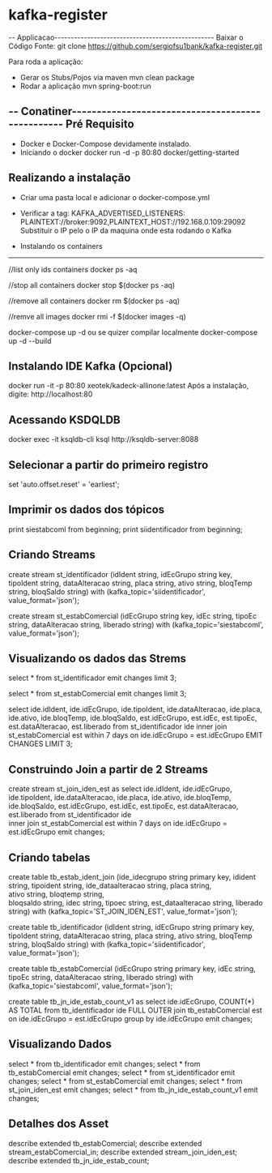 # kafka-register

-- Applicacao-------------------------------------------------
Baixar o Código Fonte:
git clone https://github.com/sergiofsu1bank/kafka-register.git

Para roda a aplicação:
- Gerar os Stubs/Pojos via maven
mvn clean package
- Rodar a aplicação
mvn spring-boot:run


-- Conatiner-------------------------------------------------
Pré Requisito
----------------------------
- Docker e Docker-Compose devidamente instalado.
- Iniciando o docker
  docker run -d -p 80:80 docker/getting-started


Realizando a instalação
---------------------------
- Criar uma pasta local e adicionar o docker-compose.yml
- Verificar a tag:
  KAFKA_ADVERTISED_LISTENERS: PLAINTEXT://broker:9092,PLAINTEXT_HOST://192.168.0.109:29092
  Substituir o IP pelo o IP da maquina onde esta rodando o Kafka

- Instalando os containers
-------------------------- 
//list only ids containers
docker ps -aq

//stop all containers
docker stop $(docker ps -aq)

//remove all containers
docker rm $(docker ps -aq)

//remve all images
docker rmi -f $(docker images -q)

docker-compose up -d ou se quizer compilar localmente
docker-compose up -d --build

Instalando IDE Kafka (Opcional)
--------------------
docker run -it -p 80:80 xeotek/kadeck-allinone:latest
Após a instalação, digite: http://localhost:80	

Acessando KSDQLDB
-----------------
docker exec -it ksqldb-cli ksql http://ksqldb-server:8088 

Selecionar a partir do primeiro registro
----------------------------------------
set 'auto.offset.reset' = 'earliest';

Imprimir os dados dos tópicos
-----------------------------
print siestabcoml from beginning;
print siidentificador from beginning;

Criando Streams
---------------
create stream st_identificador
	(idIdent string, idEcGrupo string key, tipoIdent string, dataAlteracao string, placa string, ativo string, bloqTemp string, bloqSaldo string)
with (kafka_topic='siidentificador', 
      value_format='json');
	  
create stream st_estabComercial
	(idEcGrupo string key, idEc string, tipoEc string, dataAlteracao string, liberado string)
with (kafka_topic='siestabcoml', 
      value_format='json');

Visualizando os dados das Strems
--------------------------------
select *
from st_identificador
emit changes limit 3;

select *
from st_estabComercial
emit changes limit 3;

select 	ide.idIdent, 
		ide.idEcGrupo, 
		ide.tipoIdent, 
		ide.dataAlteracao, 
		ide.placa, 
		ide.ativo, 
		ide.bloqTemp, 
		ide.bloqSaldo,
		est.idEcGrupo, 
		est.idEc, 
		est.tipoEc, 
		est.dataAlteracao, 
		est.liberado
from st_identificador ide inner join st_estabComercial est
     within 7 days
	 on ide.idEcGrupo = est.idEcGrupo
	 EMIT CHANGES
	 LIMIT 3;

Construindo Join a partir de 2 Streams
--------------------------------------				
create stream st_join_iden_est as 
select 	ide.idIdent, 
		ide.idEcGrupo, 
		ide.tipoIdent, 
		ide.dataAlteracao, 
		ide.placa, 
		ide.ativo, 
		ide.bloqTemp, 
		ide.bloqSaldo,
		est.idEcGrupo, 
		est.idEc, 
		est.tipoEc, 
		est.dataAlteracao, 
		est.liberado
from st_identificador ide				
	 inner join st_estabComercial est
     within 7 days
	 on ide.idEcGrupo = est.idEcGrupo
emit changes;


Criando tabelas
---------------
create table tb_estab_ident_join
  (ide_idecgrupo string primary key,
   idident string,
   tipoident string,
   ide_dataalteracao string,
   placa string,  
   ativo string, 
   bloqtemp string,  
   bloqsaldo string,
   idec string,
   tipoec string,
   est_dataalteracao string,
   liberado string)	
with (kafka_topic='ST_JOIN_IDEN_EST', 
      value_format='json');

create table tb_identificador
	(idIdent string, idEcGrupo string primary key, tipoIdent string, dataAlteracao string, placa string, ativo string, bloqTemp string, bloqSaldo string)
with (kafka_topic='siidentificador', 
      value_format='json');
	  
create table tb_estabComercial
	(idEcGrupo string primary key, idEc string, tipoEc string, dataAlteracao string, liberado string)
with (kafka_topic='siestabcoml', 
      value_format='json');

create table tb_jn_ide_estab_count_v1 as
select  ide.idEcGrupo, 
		COUNT(*) AS TOTAL
from tb_identificador ide
     FULL OUTER join tb_estabComercial est
	 on ide.idEcGrupo = est.idEcGrupo
group by ide.idEcGrupo
emit changes;


Visualizando Dados
------------------
select * from tb_identificador emit changes;
select * from tb_estabComercial emit changes;
select * from st_identificador emit changes;
select * from st_estabComercial emit changes;
select * from st_join_iden_est emit changes;
select * from tb_jn_ide_estab_count_v1 emit changes;

Detalhes dos Asset
------------------ 
describe extended tb_estabComercial;
describe extended stream_estabComercial_in;
describe extended stream_join_iden_est;
describe extended tb_jn_ide_estab_count;
